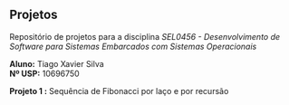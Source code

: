 ## Projetos

Repositório de projetos para a disciplina *SEL0456 - Desenvolvimento de Software para Sistemas Embarcados com Sistemas Operacionais* <br />

**Aluno:** Tiago Xavier Silva <br />
**Nº USP:** 10696750 <br />

**Projeto 1 :** Sequência de Fibonacci por laço e por recursão <br />